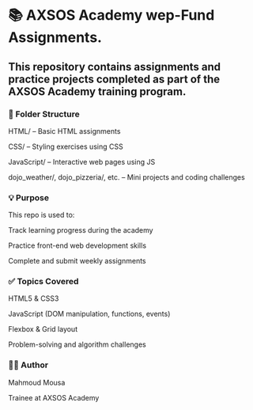 <h1>📚 AXSOS Academy wep-Fund Assignments.</h1>


<h2>This repository contains assignments and practice projects completed as part of the AXSOS Academy training program.</h2>

<h3>📂 Folder Structure</h3>

HTML/ – Basic HTML assignments

CSS/ – Styling exercises using CSS

JavaScript/ – Interactive web pages using JS

dojo_weather/, dojo_pizzeria/, etc. – Mini projects and coding challenges

<h3>💡 Purpose</h3>

This repo is used to:

Track learning progress during the academy

Practice front-end web development skills

Complete and submit weekly assignments

<h3>✅ Topics Covered</h3>

HTML5 & CSS3

JavaScript (DOM manipulation, functions, events)

Flexbox & Grid layout

Problem-solving and algorithm challenges

<h3>👨‍💻 Author</h3>

Mahmoud Mousa

Trainee at AXSOS Academy



